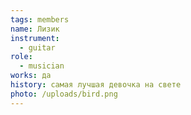 ```yaml
---
tags: members
name: Лизик
instrument:
  - guitar
role:
  - musician
works: да
history: самая лучшая девочка на свете
photo: /uploads/bird.png
---
```

